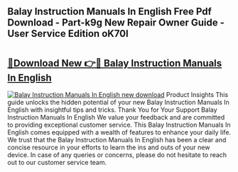 ## Balay Instruction Manuals In English Free Pdf Download - Part-k9g New Repair Owner Guide - User Service Edition oK70l

# <h2><a href="http://cf13175.oget.top/?id=Balay+Instruction+Manuals+In+English">🔗Download New 👉🔴 Balay Instruction Manuals In English</a></h2>

[![Balay Instruction Manuals In English new download](https://i.imgur.com/5g1atiW.png)](http://cf13175.oget.top/?id=Balay+Instruction+Manuals+In+English)
Product Insights This guide unlocks the hidden potential of your new Balay Instruction Manuals In English with insightful tips and tricks. Thank You for Your Support Balay Instruction Manuals In English We value your feedback and are committed to providing exceptional customer service. This Balay Instruction Manuals In English comes equipped with a wealth of features to enhance your daily life. We trust that the Balay Instruction Manuals In English has been a clear and concise resource in your efforts to learn the ins and outs of your new device. In case of any queries or concerns, please do not hesitate to reach out to our customer service team.
